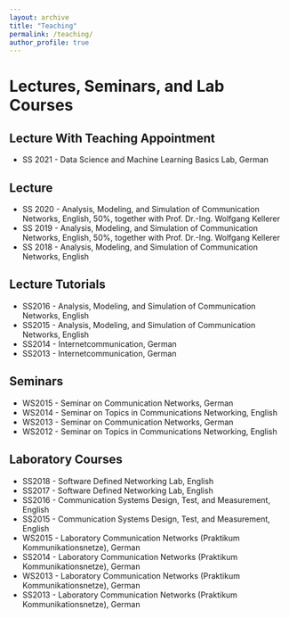 ```yaml
---
layout: archive
title: "Teaching"
permalink: /teaching/
author_profile: true
---
```


# Lectures, Seminars, and Lab Courses

## Lecture With Teaching Appointment

* SS 2021 - Data Science and Machine Learning Basics Lab, German

## Lecture

* SS 2020 - Analysis, Modeling, and Simulation of Communication Networks, English, 50%, together with Prof. Dr.-Ing. Wolfgang Kellerer
* SS 2019 - Analysis, Modeling, and Simulation of Communication Networks, English, 50%, together with Prof. Dr.-Ing. Wolfgang Kellerer
* SS 2018 - Analysis, Modeling, and Simulation of Communication Networks, English

## Lecture Tutorials

* SS2016 - Analysis, Modeling, and Simulation of Communication Networks, English
* SS2015 - Analysis, Modeling, and Simulation of Communication Networks, English
* SS2014 - Internetcommunication, German
* SS2013 - Internetcommunication, German

## Seminars

* WS2015 - Seminar on Communication Networks, German
* WS2014 - Seminar on Topics in Communications Networking, English
* WS2013 - Seminar on Communication Networks, German
* WS2012 - Seminar on Topics in Communications Networking, English

## Laboratory Courses

* SS2018 - Software Defined Networking Lab, English
* SS2017 - Software Defined Networking Lab, English
* SS2016 - Communication Systems Design, Test, and Measurement, English
* SS2015 - Communication Systems Design, Test, and Measurement, English
* WS2015 - Laboratory Communication Networks (Praktikum Kommunikationsnetze), German
* SS2014 - Laboratory Communication Networks (Praktikum Kommunikationsnetze), German
* WS2013 - Laboratory Communication Networks (Praktikum Kommunikationsnetze), German
* SS2013 - Laboratory Communication Networks (Praktikum Kommunikationsnetze), German
